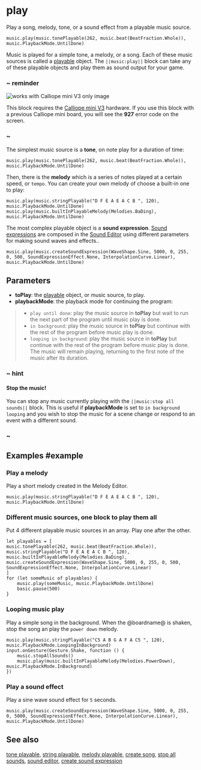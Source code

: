 # play

Play a song, melody, tone, or a sound effect from a playable music source.

```sig
music.play(music.tonePlayable(262, music.beat(BeatFraction.Whole)), music.PlaybackMode.UntilDone)
```

Music is played for a simple tone, a melody, or a song. Each of these music sources is called a [playable](/types/playable) object. The ``||music:play||`` block can take any of these playable objects and play them as sound output for your game.

### ~ reminder

![works with Calliope mini V3 only image](/static/v2/v2-only.png)

This block requires the [Calliope mini V3](/device/v2) hardware. If you use this block with a previous Calliope mini board, you will see the **927** error code on the screen.

### ~

The simplest music source is a **tone**, on note play for a duration of time:

```block
music.play(music.tonePlayable(262, music.beat(BeatFraction.Whole)), music.PlaybackMode.UntilDone)
```

Then, there is the **melody** which is a series of notes played at a certain speed, or `tempo`. You can create your own melody of choose a built-in one to play:

```block
music.play(music.stringPlayable("D F E A E A C B ", 120), music.PlaybackMode.UntilDone)
music.play(music.builtInPlayableMelody(Melodies.BaDing), music.PlaybackMode.UntilDone)
```

The most complex playable object is a **sound expression**. [Sound expressions](/reference/music/create-sound-expression) are composed in the [Sound Editor](/types/sound#sound-editing) using different parameters for making sound waves and effects..

```block
music.play(music.createSoundExpression(WaveShape.Sine, 5000, 0, 255, 0, 500, SoundExpressionEffect.None, InterpolationCurve.Linear), music.PlaybackMode.UntilDone)
```

## Parameters

* **toPlay**: the [playable](/types/playable) object, or music source, to play.
* **playbackMode**: the playback mode for continuing the program:
>* `play until done`: play the music source in **toPlay** but wait to run the next part of the program until music play is done.
>* `in background`: play the music source in **toPlay** but continue with the rest of the program before music play is done.
>* `looping in background`: play the music source in **toPlay** but continue with the rest of the program before music play is done. The music will remain playing, returning to the first note of the music after its duration.

### ~ hint

#### Stop the music!

You can stop any music currently playing with the ``||music:stop all sounds||`` block. This is useful if **playbackMode** is set to `in background looping` and you wish to stop the music for a scene change or respond to an event with a different sound.

### ~

## Examples #example

### Play a melody

Play a short melody created in the Melody Editor.

```blocks
music.play(music.stringPlayable("D F E A E A C B ", 120), music.PlaybackMode.UntilDone)
```

### Different music sources, one block to play them all

Put 4 different playable music sources in an array. Play one after the other.

```blocks
let playables = [
music.tonePlayable(262, music.beat(BeatFraction.Whole)),
music.stringPlayable("D F E A E A C B ", 120),
music.builtInPlayableMelody(Melodies.BaDing),
music.createSoundExpression(WaveShape.Sine, 5000, 0, 255, 0, 500, SoundExpressionEffect.None, InterpolationCurve.Linear)
]
for (let someMusic of playables) {
    music.play(someMusic, music.PlaybackMode.UntilDone)
    basic.pause(500)
}
```

### Looping music play

Play a simple song in the background. When the @boardname@ is shaken, stop the song an play the `power down` melody.

```blocks
music.play(music.stringPlayable("C5 A B G A F A C5 ", 120), music.PlaybackMode.LoopingInBackground)
input.onGesture(Gesture.Shake, function () {
    music.stopAllSounds()
    music.play(music.builtInPlayableMelody(Melodies.PowerDown), music.PlaybackMode.InBackground)
})
```
### Play a sound effect

Play a sine wave sound effect for `5` seconds.

```blocks
music.play(music.createSoundExpression(WaveShape.Sine, 5000, 0, 255, 0, 5000, SoundExpressionEffect.None, InterpolationCurve.Linear), music.PlaybackMode.UntilDone)
```

## See also

[tone playable](/reference/music/tone-playable),
[string playable](/reference/music/string-playable),
[melody playable](/reference/music/built-in-melody-playable),
[create song](/reference/music/create-song),
[stop all sounds](/reference/music/stop-all-sounds),
[sound editor](/reference/types/sound#sound-editing),
[create sound expression](/reference/music/create-sound-expression)